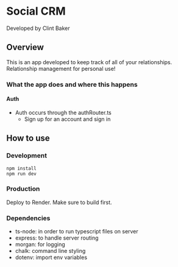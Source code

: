 # Social CRM

Developed by Clint Baker

## Overview

This is an app developed to keep track of all of your relationships. Relationship management for personal use!

### What the app does and where this happens

#### Auth

- Auth occurs through the authRouter.ts
  - Sign up for an account and sign in

## How to use

### Development

```
npm install
npm run dev
```

### Production

Deploy to Render. Make sure to build first.

### Dependencies

- ts-node: in order to run typescript files on server
- express: to handle server routing
- morgan: for logging
- chalk: command line styling
- dotenv: import env variables
